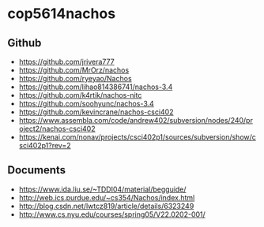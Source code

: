cop5614nachos
=============

Github
------
* https://github.com/jrivera777
* https://github.com/MrOrz/nachos
* https://github.com/ryeyao/Nachos
* https://github.com/lihao814386741/nachos-3.4
* https://github.com/k4rtik/nachos-nitc
* https://github.com/soohyunc/nachos-3.4
* https://github.com/kevincrane/nachos-csci402
* https://www.assembla.com/code/andrew402/subversion/nodes/240/project2/nachos-csci402
* https://kenai.com/nonav/projects/csci402p1/sources/subversion/show/csci402p1?rev=2

Documents
---------
* https://www.ida.liu.se/~TDDI04/material/begguide/
* http://web.ics.purdue.edu/~cs354/Nachos/index.html
* http://blog.csdn.net/lwtcz819/article/details/6323249
* http://www.cs.nyu.edu/courses/spring05/V22.0202-001/
